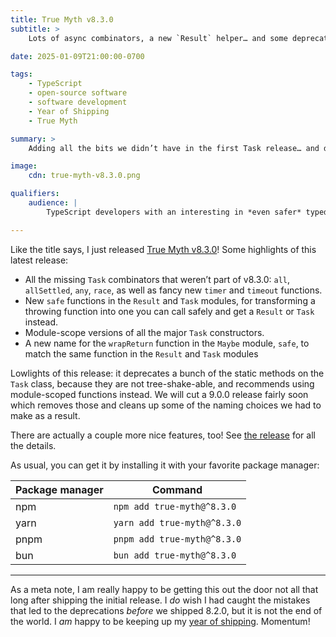```yaml
---
title: True Myth v8.3.0
subtitle: >
    Lots of async combinators, a new `Result` helper… and some deprecations.

date: 2025-01-09T21:00:00-0700

tags:
    - TypeScript
    - open-source software
    - software development
    - Year of Shipping
    - True Myth

summary: >
    Adding all the bits we didn’t have in the first Task release… and deprecating some mistakes, too.

image:
    cdn: true-myth-v8.3.0.png

qualifiers:
    audience: |
        TypeScript developers with an interesting in *even safer* typed programming with a functional flair.

---
```


Like the title says, I just released [True Myth v8.3.0][8.3.0]! Some highlights of this latest release:

- All the missing `Task` combinators that weren’t part of v8.3.0: `all`, `allSettled`, `any`, `race`, as well as fancy new `timer` and `timeout` functions.
- New `safe` functions in the `Result` and `Task` modules, for transforming a throwing function into one you can call safely and get a `Result` or `Task` instead.
- Module-scope versions of all the major `Task` constructors.
- A new name for the `wrapReturn` function in the `Maybe` module, `safe`, to match the same function in the `Result` and `Task` modules

Lowlights of this release: it deprecates a bunch of the static methods on the `Task` class, because they are not tree-shake-able, and recommends using module-scoped functions instead. We will cut a 9.0.0 release fairly soon which removes those and cleans up some of the naming choices we had to make as a result.

There are actually a couple more nice features, too! See [the release][8.3.0] for all the details.

As usual, you can get it by installing it with your favorite package manager:

| Package manager | Command                     |
| --------------- | --------------------------- |
| npm             | `npm add true-myth@^8.3.0`  |
| yarn            | `yarn add true-myth@^8.3.0` |
| pnpm            | `pnpm add true-myth@^8.3.0` |
| bun             | `bun add true-myth@^8.3.0`  |

---

As a meta note, I am really happy to be getting this out the door not all that long after shipping the initial release. I *do* wish I had caught the mistakes that led to the deprecations *before* we shipped 8.2.0, but it is not the end of the world. I *am* happy to be keeping up my [year of shipping][shipping]. Momentum!

[8.3.0]: https://github.com/true-myth/true-myth/releases/tag/v8.3.0
[8.2.0]: https://github.com/true-myth/true-myth/releases/tag/v8.2.0
[shipping]: https://v5.chriskrycho.com/notes/year-of-shipping/
